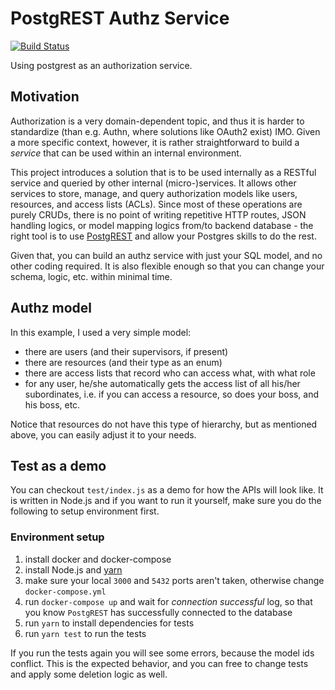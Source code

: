 # PostgREST Authz Service

[![Build Status](https://travis-ci.org/Jimexist/postgrest-authz-service.svg?branch=master)](https://travis-ci.org/Jimexist/postgrest-authz-service)

Using postgrest as an authorization service.

## Motivation

Authorization is a very domain-dependent topic, and thus it is harder to
standardize (than e.g. Authn, where solutions like OAuth2 exist) IMO. Given a
more specific context, however, it is rather straightforward to build a
*service* that can be used within an internal environment.

This project introduces a solution that is to be used internally as a RESTful
service and queried by other internal (micro-)services. It allows other services
to store, manage, and query authorization models like users, resources, and
access lists (ACLs). Since most of these operations are purely CRUDs, there is
no point of writing repetitive HTTP routes, JSON handling logics, or model
mapping logics from/to backend database - the right tool is to use
[PostgREST](https://postgrest.com) and allow your Postgres skills to do the rest.

Given that, you can build an authz service with just your SQL model, and no
other coding required. It is also flexible enough so that you can change your
schema, logic, etc. within minimal time.

## Authz model

In this example, I used a very simple model:

- there are users (and their supervisors, if present)
- there are resources (and their type as an enum)
- there are access lists that record who can access what, with what role
- for any user, he/she automatically gets the access list of all his/her
  subordinates, i.e. if you can access a resource, so does your boss, and his
  boss, etc.

Notice that resources do not have this type of hierarchy, but as mentioned above,
you can easily adjust it to your needs.

## Test as a demo

You can checkout `test/index.js` as a demo for how the APIs will look like. It
is written in Node.js and if you want to run it yourself, make sure you do the
following to setup environment first.

### Environment setup

1. install docker and docker-compose
2. install Node.js and [yarn](https://yarnpkg.com/)
3. make sure your local `3000` and `5432` ports aren't taken, otherwise change
   `docker-compose.yml`
4. run `docker-compose up` and wait for *connection successful* log, so that you
   know `PostgREST` has successfully connected to the database
5. run `yarn` to install dependencies for tests
6. run `yarn test` to run the tests

If you run the tests again you will see some errors, because the model ids
conflict. This is the expected behavior, and you can free to change tests and
apply some deletion logic as well.

